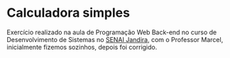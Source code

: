 # Calculadora simples
Exercício realizado na aula de Programação Web Back-end no curso de Desenvolvimento de Sistemas no [SENAI Jandira](https://jandira.sp.senai.br/), 
com o Professor Marcel, inicialmente fizemos sozinhos, depois foi corrigido.
